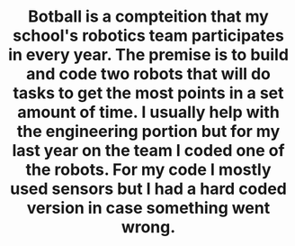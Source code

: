 <h1 align="center">
  Botball is a compteition that my school's robotics team participates in every year. The premise is to build and code two robots that will do tasks to get the most points in a set amount of time. I usually help with the engineering portion but for my last year on the team I coded one of the robots. For my code I mostly used sensors but I had a hard coded version in case something went wrong.
</h1>
